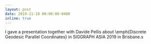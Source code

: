 ```yaml
---
layout: post
date: 2019-11-18 00:00:00-0400
inline: true
---
```


I gave a presentation together with Davide Pellis about \emph{Discrete Geodesic Parallel Coordinates} in SIGGRAPH ASIA 2019 in Brisbane.s
